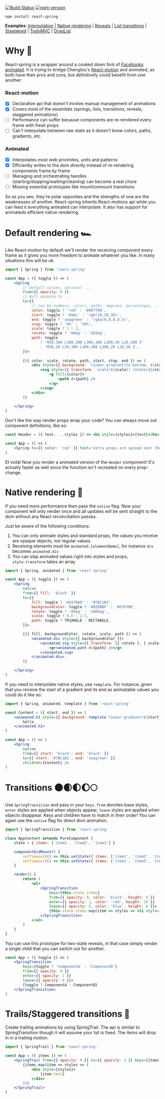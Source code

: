 [![Build Status](https://travis-ci.org/drcmda/react-spring.svg?branch=master)](https://travis-ci.org/drcmda/react-spring) [![npm version](https://badge.fury.io/js/react-spring.svg)](https://badge.fury.io/js/react-spring)

    npm install react-spring

<b>Examples</b>: [Interpolation](https://codesandbox.io/embed/oln44nx8xq) | [Native rendering](https://codesandbox.io/embed/882njxpz29) | [Reveals](https://codesandbox.io/embed/yj52v5689) | [List transitions](https://codesandbox.io/embed/j150ykxrv) | [Staggered](https://codesandbox.io/embed/vvmv6x01l5) | [TodoMVC](https://codesandbox.io/embed/2pk8l7n7kn) | [DragList](https://codesandbox.io/embed/l9zqz0m18z)

# Why 🤔

React-spring is a wrapper around a cooked down fork of [Facebooks animated](http://animatedjs.github.io/interactive-docs/). It is trying to bridge Chenglou's [React-motion](https://github.com/chenglou/react-motion) and animated, as both have their pros and cons, but definitively could benefit from one another:

### React-motion

*   [x] Declarative api that doesn't involve manual management of animations
*   [x] Covers most of the essentials (springs, lists, transitions, reveals, staggered animations)
*   [ ] Performance can suffer because components are re-rendered every frame with fresh props
*   [ ] Can't interpolate between raw state as it doesn't know colors, paths, gradients, etc.

### Animated

*   [x] Interpolates most web privimites, units and patterns
*   [x] Efficiently writes to the dom directly instead of re-rendering components frame by frame
*   [ ] Managing and orchestrating handles (starting/stopping/waiting/cleaning) can become a real chore
*   [ ] Missing essential prototypes like mount/unmount transitions

So as you see, they're polar opposites and the strengths of one are the weaknesses of another. React-spring inherits React-motions api while you can feed it everything animated can interpolate. It also has support for animateds efficient native rendering.

# Default rendering 🏎

Like React-motion by default we'll render the receiving component every frame as it gives you more freedom to animate whatever you like. In many situations this will be ok.

```jsx
import { Spring } from 'react-spring'

const App = ({ toggle }) => (
    <Spring
        // Default values, optional ...
        from={{ opacity: 0 }}
        // Will animate to ...
        to={{
            // Can be numbers, colors, paths, degrees, percentages, ...
            color: toggle ? 'red' : '#00ff00',
            start: toggle ? '#abc' : 'rgb(10,20,30)',
            end: toggle ? 'seagreen' : 'rgba(0,0,0,0.5)',
            stop: toggle ? '0%' : '50%',
            scale: toggle ? 1 : 2,
            rotate: toggle ? '0deg' : '45deg',
            path: toggle
                ? 'M20,380 L380,380 L380,380 L200,20 L20,380 Z' 
                : 'M20,20 L20,380 L380,380 L380,20 L20,20 Z',
        }}>
        
        {({ color, scale, rotate, path, start, stop, end }) => (
            <div style={{ background: `linear-gradient(to bottom, ${start} ${stop}, ${end} 100%)` }}>
                <svg style={{ transform: `scale(${scale}) rotate(${rotate})` }}>
                    <g fill={color}>
                        <path d={path} />
                    </g>
                </svg>
            </div>
        )}
        
    </Spring>
)
```

Don't like the way render props wrap your code? You can always move out component definitions, like so:

```jsx
const Header = ({ text, ...styles }) => <h1 style={styles}>{text}</h1>

const App = () => (
    <Spring to={{ color: 'red' }} text="extra props are spread over the child" children={Header}/>
)
```

Et voilà! Now you render a animated version of the `Header` component! It's actually faster as well since the function isn't recreated on every prop-change.

# Native rendering 🚀

If you need more performance then pass the `native` flag. Now your component will only render once and all updates will be sent straight to the dom without any React reconciliation passes.

Just be aware of the following conditions:

1.  You can only animate styles and standard props, the values you receive are opaque objects, not regular values
2.  Receiving elements must be `animated.[elementName]`, for instance `div` becomes `animated.div`
3.  You can slap animated values right into styles and props, `style.transform` takes an array

```jsx
import { Spring, animated } from 'react-spring'

const App = ({ toggle }) => (
    <Spring
        native
        from={{ fill: 'black' }}
        to={{
            fill: toggle ? '#247BA0' : '#70C1B3',
            backgroundColor: toggle ? '#B2DBBF' : '#F3FFBD',
            rotate: toggle ? '0deg' : '180deg',
            scale: toggle ? 0.6 : 1.5,
            path: toggle ? TRIANGLE : RECTANGLE,
        }}>

        {({ fill, backgroundColor, rotate, scale, path }) => (
            <animated.div style={{ backgroundColor }}>
                <animated.svg style={{ transform: [{ rotate }, { scale }], fill }}>
                    <g><animated.path d={path} /></g>
                </animated.svg>
            </animated.div>
        )}

    </Spring>
)
```

If you need to interpolate native styles, use `template`. For instance, given that you receive the start of a gradient and its end as animatable values you could do it like so:

```jsx
import { Spring, animated, template } from 'react-spring'

const Content = ({ start, end }) => (
    <animated.h1 style={{ background: template`linear-gradient(${start} 0%, ${end} 100%)` }}>
        hello
    </animated.h1>
)

const App = () => (
    <Spring
        native
        from={{ start: 'black', end: 'black' }}
        to={{ start: '#70C1B3', end: 'seagreen' }}
        children={Content} />
)
```

# Transitions 🌑🌒🌓🌔🌕

Use `SpringTransition` and pass in your `keys`. `from` denotes base styles, `enter` styles are applied when objects appear, `leave` styles are applied when objects disappear. Keys and children have to match in their order! You can again use the `native` flag for direct dom animation.

```jsx
import { SpringTransition } from 'react-spring'

class AppContent extends PureComponent {
    state = { items: ['item1', 'item2', 'item3'] }

    componentDidMount() {
        setTimeout(() => this.setState({ items: ['item1', 'item2', 'item3', 'item4'] }), 2000)
        setTimeout(() => this.setState({ items: ['item1', 'item3', 'item4'] }), 4000)
    }

    render() {
        return (
            <ul>
                <SpringTransition
                    keys={this.state.items}
                    from={{ opacity: 0, color: 'black', height: 0 }}
                    enter={{ opacity: 1, color: 'red', height: 18 }}
                    leave={{ opacity: 0, color: 'blue', height: 0 }}>
                    {this.state.items.map(item => styles => <li style={styles}>{item}</li>)}
                </SpringTransition>
            </ul>
        )
    }
}
```

You can use this prototype for two-state reveals, in that case simply render a single child that you can switch out for another.


```jsx
const App = ({ toggle }) => (
    <SpringTransition
        keys={toggle ? 'ComponentA' : 'ComponentB'} 
        from={{ opacity: 0 }} 
        enter={{ opacity: 1 }} 
        leave={{ opacity: 0 }}>
        {toggle ? ComponentA : ComponentB}
    </SpringTransition>
)
```

# Trails/Staggered transitions 👣

Create trailing animations by using SpringTrail. The api is similar to SpringTransition though it will assume your list is fixed. The items will drop in in a trailing motion.

```jsx
import { SpringTrail } from 'react-spring'

const App = ({ items }) => (
    <SpringTrail from={{ opacity: 0 }} to={{ opacity: 1 }} keys={items.map(item => item.key)}>
        {items.map(item => styles => (
            <div style={styles}>
                {item.text}
            </div>
        ))}
    </SpringTrail>
)
```
